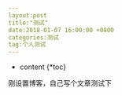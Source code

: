 ```yaml
---
layout:post
title:"测试"
date:2018-01-07 16:00:00 +0800 
categories:测试
tag:个人测试
---
```

* content
{*toc}

刚设置博客，自己写个文章测试下